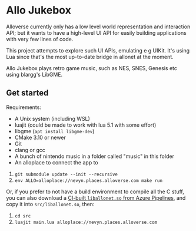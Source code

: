 # Allo Jukebox

Alloverse currently only has a low level world representation and interaction
API; but it wants to have a high-level UI API for easily building applications
with very few lines of code.

This project attempts to explore such UI APIs, emulating e g UIKit. It's using
Lua since that's the most up-to-date bridge in allonet at the moment.

Allo Jukebox plays retro game music, such as NES, SNES, Genesis etc
using blargg's LibGME.

## Get started

Requirements:

* A Unix system (including WSL)
* luajit (could be made to work with lua 5.1 with some effort)
* libgme (`apt install libgme-dev`)
* CMake 3.10 or newer
* Git
* clang or gcc
* A bunch of nintendo music in a folder called "music" in this folder
* An alloplace to connect the app to

1. `git submodule update --init --recursive`
2. `env ALLO=alloplace://nevyn.places.alloverse.com make run`

Or, if you prefer to not have a build environment to compile all the C stuff,
you can also download a
[CI-built `liballonet.so` from Azure Pipelines](https://dev.azure.com/alloverse/allonet/_build?definitionId=1&_a=summary),
and copy it into  `src/liballonet.so`, then:

1. `cd src`
2. `luajit main.lua alloplace://nevyn.places.alloverse.com`
